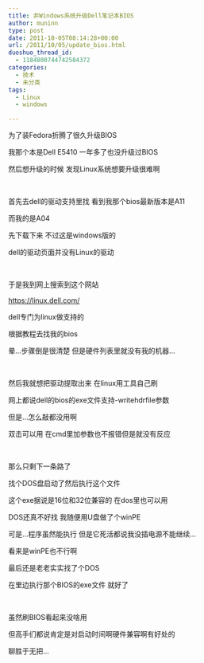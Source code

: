 ```yaml
---
title: 非Windows系统升级Dell笔记本BIOS
author: muninn
type: post
date: 2011-10-05T08:14:28+00:00
url: /2011/10/05/update_bios.html
duoshuo_thread_id:
  - 1184800744742584372
categories:
  - 技术
  - 未分类
tags:
  - Linux
  - windows

---
```

为了装Fedora折腾了很久升级BIOS

我那个本是Dell E5410 一年多了也没升级过BIOS

然后想升级的时候 发现Linux系统想要升级很难啊

&#160;

首先去dell的驱动支持里找 看到我那个bios最新版本是A11

而我的是A04

先下载下来 不过这是windows版的

dell的驱动页面并没有Linux的驱动

&#160;

于是我到网上搜索到这个网站

<https://linux.dell.com/>

dell专门为linux做支持的

根据教程去找我的bios

晕&#8230;步骤倒是很清楚 但是硬件列表里就没有我的机器&#8230;

&#160;

然后我就想把驱动提取出来 在linux用工具自己刷

网上都说dell的bios的exe文件支持-writehdrfile参数

但是&#8230;怎么敲都没用啊

双击可以用 在cmd里加参数也不报错但是就没有反应

&#160;

那么只剩下一条路了

找个DOS盘启动了然后执行这个文件

这个exe据说是16位和32位兼容的 在dos里也可以用

DOS还真不好找 我随便用U盘做了个winPE

可是&#8230;程序虽然能执行 但是它死活都说我没插电源不能继续&#8230;

看来是winPE也不行啊

最后还是老老实实找了个DOS

在里边执行那个BIOS的exe文件 就好了

&#160;

虽然刷BIOS看起来没啥用

但高手们都说肯定是对启动时间啊硬件兼容啊有好处的

聊胜于无把&#8230;